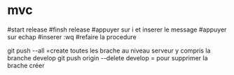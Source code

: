 # mvc
#start release 
#finsh release
#appuyer sur i et inserer le message
#appuyer sur echap 
#inserer :wq
#refaire la procedure 



git push --all  =create toutes les brache au niveau serveur y compris la branche develop
git push origin --delete develop = pour supprimer la brache créer 